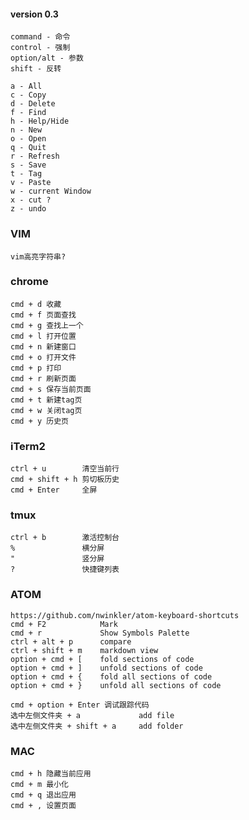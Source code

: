 #### version 0.3

    command - 命令
    control - 强制
    option/alt - 参数
    shift - 反转

    a - All
    c - Copy
    d - Delete
    f - Find
    h - Help/Hide
    n - New
    o - Open
    q - Quit
    r - Refresh
    s - Save
    t - Tag
    v - Paste
    w - current Window
    x - cut ?
    z - undo

### VIM
    vim高亮字符串?

### chrome
    cmd + d 收藏
    cmd + f 页面查找
    cmd + g 查找上一个
    cmd + l 打开位置
    cmd + n 新建窗口
    cmd + o 打开文件
    cmd + p 打印
    cmd + r 刷新页面
    cmd + s 保存当前页面
    cmd + t 新建tag页
    cmd + w 关闭tag页
    cmd + y 历史页


### iTerm2
    ctrl + u        清空当前行
    cmd + shift + h 剪切板历史
    cmd + Enter     全屏

### tmux
    ctrl + b        激活控制台
    %               横分屏
    "               竖分屏
    ?               快捷键列表

### ATOM
    https://github.com/nwinkler/atom-keyboard-shortcuts
    cmd + F2            Mark
    cmd + r             Show Symbols Palette
    ctrl + alt + p      compare
    ctrl + shift + m    markdown view
    option + cmd + [    fold sections of code
    option + cmd + ]    unfold sections of code
    option + cmd + {    fold all sections of code
    option + cmd + }    unfold all sections of code

    cmd + option + Enter 调试跟踪代码
    选中左侧文件夹 + a             add file
    选中左侧文件夹 + shift + a     add folder


### MAC
    cmd + h 隐藏当前应用
    cmd + m 最小化
    cmd + q 退出应用
    cmd + , 设置页面
